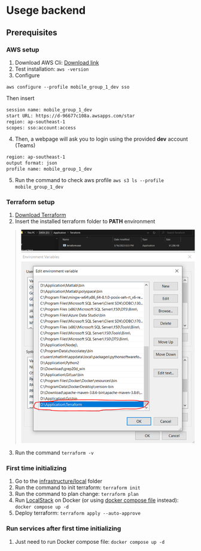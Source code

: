 # Usege backend

## Prerequisites

### AWS setup
1. Download AWS Cli: [Download link](https://awscli.amazonaws.com/AWSCLIV2.msi)
2. Test installation:
   `aws -version`
3. Configure
```
aws configure --profile mobile_group_1_dev sso
```
Then insert
```
session name: mobile_group_1_dev
start URL: https://d-96677c108a.awsapps.com/star
region: ap-southeast-1
scopes: sso:account:access
```
4. Then, a webpage will ask you to login using the provided **dev** account (Teams)
```
region: ap-southeast-1
output format: json
profile name: mobile_group_1_dev
```
5. Run the command to check aws profile `aws s3 ls --profile mobile_group_1_dev`

### Terraform setup
1. [Download Terraform](https://developer.hashicorp.com/terraform/downloads?product_intent=terraform)
2. Insert the installed terraform folder to **PATH** environment
> ![img.png](gitRes/install_terraform_0.png)
> ![img.png](gitRes/install_terraform_1.png)
3. Run the command `terraform -v`

### First time initializing
1. Go to the [infrastructure/local](src/infrastructure/local) folder
2. Run the command to init terraform: `terraform init`
3. Run the command to plan change: `terraform plan`
4. Run [LocalStack](https://localstack.cloud/) on Docker (or using [docker compose file](docker-compose-local.yml) instead): `docker compose up -d`
5. Deploy terraform: `terraform apply --auto-approve`

### Run services after first time initializing
1. Just need to run Docker compose file: `docker compose up -d`
